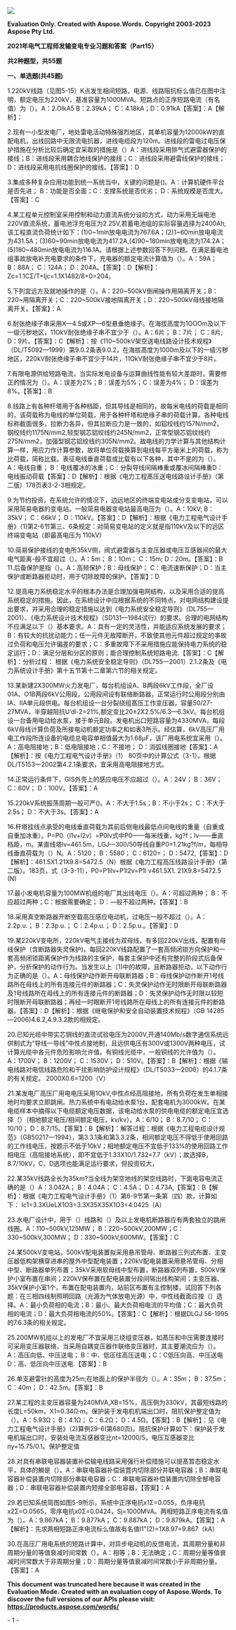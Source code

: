 ﻿![](2021%E5%B9%B4%E7%94%B5%E6%B0%94%E5%B7%A5%E7%A8%8B%E5%B8%88%E5%8F%91%E8%BE%93%E5%8F%98%E7%94%B5%E4%B8%93%E4%B8%9A%E4%B9%A0%E9%A2%98%E5%92%8C%E7%AD%94%E6%A1%88(Part15).001.png)

**Evaluation Only. Created with Aspose.Words. Copyright 2003-2023 Aspose Pty Ltd.**

**2021年电气工程师发输变电专业习题和答案（Part15）**

**共2种题型，共55题**

**一、单选题(共45题)**

1\.220kV线路（见图5-15）K点发生相间短路，电源、线路阻抗标么值已在图中注明，额定电压为220kV，基准容量为1000MVA。短路点的正序短路电流（有名值）为（）。A：2.OlkA5 B：2.39kA； C：4.18kA；D：0.91kA【答案】：A【解析】：

2\.现有一小型发电厂，地处雷电活动特殊强烈地区，其单机容量为12000kW的直配电机，出线回路中无限流电抗器，进线电缆段为120m。进线段的雷电过电压保护措施在分析比较后确定宜采取的措施是（）A：进线段采用排气式避雷器保护的接线；B：进线段釆用耦合地线保护的接线；C：进线段采用避雷线保护的接线；D：进线段采用电抗线圈保护的接线。【答案】：D

3\.集成多种复杂应用功能到统一系统当中，关键的问题是()。A：计算机硬件平台是否先进； B：功能是否全面；C：支撑系统是否优劣； D：系统规模是否庞大。【答案】：C

4\.某工程单元控制室采用控制和动力直流系统分设的方式，动力采用无端电池220V直流系统，蓄电池浮充电压为2.25V,若蓄电池组的实际容量选择为2400Ah,该工程直流负荷统计如下：(1)0~1min放电电流为767.6A；(2)1~60min放电电流为431.5A；(3)60~90min放电电流为417.2A,(4)90~180min放电电流为174.2A；(5)180~480min放电电流为116.1A。请根据上述参数回答下列问题。在满足蓄电池组事故放电补充电要求的条件下，充电器的额定电流计算值为（）。A：59A； B：88A； C：124A； D：204A。【答案】：D【解析】：Zc=1.1CΣ/T+Ijc=1.1X1482/8+0=204。

5\.下列宜远方及就地操作的是（）。A：220~500kV倒闸操作用隔离开关；B：220~用隔离开关；C：220~500kV接地隔离开关；D：220~500kV母线接地隔离开关。【答案】：A

6\.耐张绝缘子串采用X—4.5或XP—6型悬垂绝缘子。在海拔高度为1OOOm及以下一级污秽地区，11OkV耐张绝缘子串不宜少于（）。A：6片； B：7片； C：8片; D：9片。【答案】：C【解析】：按《110~500kV架空送电线路设计技术规程》（DL/T5092—1999）第9.0.2条表9.0.2，在海拔髙度为1000m及以下的一级污秽地区，220kV耐张绝缘子串不宜少于14片，11OkV耐张绝缘子串不宜少于8片。

7\.有限电源供给短路电流，当实际发电设备与运算曲线性能有较大差距时，需要修正的情况为（）。A：误差为2%；B：误差为5%；C：误差为4%； D：误差为8%。【答案】：B

8\.线路上有各种杆塔用于各种档距，但其导线是相同的，故每米电线的荷载是相同的，该荷载称为电线的单位荷载，用于各种杆塔和绝缘子串的荷载计算。各种电线标称截面很多，拉断力各异，但其拉断应力是一致的，如铝绞线约157N/mm2，钢绞线约1175N/mm2,轻型钢芯铝绞线约245N/mm2，正常型钢芯铝纹线约275N/mm2，加强型钢芯铝绞线约305N/mm2。故电线的力学计算与其他结构计算一样，用应力作计算参数，故将单位荷载换算到电线每平方毫米上的荷载，称为比荷载，简称比载。表征电线垂直荷载或比载有以下各种，其中不是的为（）。A：电线自重； B：电线覆冰的冰重；C：分裂导线间隔棒重或覆冰间隔棒重D：电线振动荷载【答案】：D【解析】：根据《电力工程髙压送电线路设计手册》（第二版）178页表3-2-3相规定。

9\.为节约投资，在系统允许的情况下，边远地区的终端变电站或分支变电站，可以采用简易电器的变电站。一般简易电器变电站最高电压为（）。A：10kV; B：35kV； C：66kV； D：110kV。【答案】：D【解析】：根据《电力工程电气设计手册》（1)第2-6节第三、6条规定：对简易变电站的定义就是指110kV及以下的远区终端变电站（即最髙电压为 110kV)

10\.简易保护接线的变电所35kV侧，阀式避雷器与主变压器或电压互感器间的最大电气距离-般不宜超过（）。A：5m； B：1Om； C：15m; D：20m。【答案】：B
11\.后备保护是指（）。A：高频保护；B：母线保护； C：电流速断保护；D：当主保护或断路器拒动时，用于切除故障的保护。【答案】：D

12\.提高电力系统稳定水平的根本办法是合理加强电网结构，以及采用合适的提高系统稳定的措施。因此，在系统设计中应根据系统的不同特点，对电网结构建设提出要求，并采用合理的稳定措施以达到《电力系统安全稳定导则》（DL755—2001）、《电力系统设计技术规程》（SD131—1984试行）的要求。合理的电网结构不应满足以下（）基本要求。A：具有一定的灵活性，并能适应系统发展的要求；B：有较大的抗扰动能力；任一元件无故障断开，不致使其他元件超过规定的亊故过负荷和电压允许偏差的要求；C：多重故障下不采用措施应能保持电力系统的稳定运行；D：满足分层和分区的原则；能合理控制系统短路电流.【答案】：C【解析】：分析过程： 根据《电力系统安全稳定导则》（DL755—2001）2.1.2条及《电力系统设计手册》第十五节第十二章第六节的相关规定。

13\.某新建2X300MW火力发电厂，每台机组设A、B两段6kV工作段，全厂设01A、O1B两段6kV公用段，公用段间设有联络断路器，正常运行时公用段分别由IA、IIA单元段供电。每台机组设一台分裂绕组髙压工作变压器，容量50/27-27MVA，半穿越阻抗U’dl-2=21%,额定变比20±2X2.5%/6.3—6.3kV。每台机组设一台备用电动给水泵，接于单元B段。发电机出口短路容量为4330MVA，每段6kV母线计算负荷及所接电动机额定功率之和如表3所示。经估算，6kV高压厂用电工作段所连设备的电缆总电容单相值最大为1.68μF，该厂用电系统宜采用（）。A：高电阻接地；B：低电阻接地；C：不接地； D：消弧线圈接地【答案】：A【解析】：按《电力工程电气设计手册》（1） 80页中的计算公式（3-1）。根据DL/T5153—2002第4.2.1条要求，宜采用高电阻接地方式。

14\.正常运行条件下，GIS外壳上的感应电压不应超过（）。A：24V； B：36V； C：60V； D：100V。【答案】：A

15\.220kV系统振荡周期一般可严()。A：不大于1.5s；B：不小于2s； C：不大于2.5s； D：不大于3s。【答案】：A

16\.杆塔挂线点承受的电线垂直荷载为其前后侧电线最低点间电线的重量（自重或自重加冰重）。P=P0（l1v+l2v）=P0lv式中P0——每米线重，kg?f；lv——垂直档距，m。某直线塔lv=461.5m，LGJ—300/50导线自重P0=1.21kg?f/m，每相导线垂直荷载为（）N。A：5120； B：5580； C：6120=； D：5472,【答案】：D【解析】：461.5X1.21X9.8=5472.5（N）根据《电力工程高压线路设计手册》（第二版）。183页，式（3-3-11），P0=P1llv+P1l2v=P1l v461.5X1. 21X9.8=5472.5 (N)

17\.最小发电机容量为100MW机组的电厂其出线电压（）。A：可超过两种； B：不应超过两种；C：根据需要确定； D：—般不超过两种。【答案】：B

18\.采用真空断路器开断空载高压感应电动机，过电压一般不超过（）。A：2.2p.u.； B：2.3p.u.； C：2.4p.u.； D：2.5p.u.。【答案】：D

19\.某220kV变电所，220kV电气主接线为双母线，有多回220kV出线，配置有母线保护（含断路器失灵保护)，每回220kV线路配置了一套高频闭锁方向保护和一套高频闭锁距离保护作为线路的主保护，每套主保护中还有完整的阶段式后备保护，分析保护的动作行为。当发生以上（1)中的故障，且断路器拒动，以下动作行为正确的是（）。A：母线保护动作断开母联断路器；B：母线保护动作断开1号线路所在母线上的所有连接元件的断路器；C：失灵保护动作无时限断开母联断路器及1号线路所在母线上的所有连接元件的断路器；D：失灵保护动作无时限以较短时限断开母联断路器；再经一时眼断开1号线路所在母线上的所有连接元件的断路器。【答案】：D【解析】：根据《继电保护和安全自动装置技术规程》（GB 14285—2006)4.6.2,4.9.3.2款的相规定。

20\.已知光缆中带实芯锎线的直流试验电压为2000V,开通140Mb/s数字通信系统远供制式为“导线一导线”中性点接地制，且远供电压有300V或1300V两种电压，试计算光缆中各元件危险影响允许值。有铜线光缆中，一般铜线的允许值为（）。A：1700V； B：1200V； C：1530V； D：510V。【答案】：B【解析】：根据《输电线路对电信线路危险和干扰影响防护设计规程》（DL/T5033—2006）的4.1.7条的有关规定。 2000X0.6=1200（V）

21\.某发电厂高压厂用电电压采用1OkV,中性点经高阻接地，所有负荷在发生单相接地时均要求立即跳闸。热力系统中有电动给水泵1台，配套电机为3000kW。在某电缆样本中摘得以下电缆额定电压数据，该电动给水泵的供电电缆的额定电压宜选择（）（相地额定电压/相间额定电压，kv/kv）。A：6/10； B：8.7/10； C：10/10； D：8.7/15。【答案】：B【解析】：解答过程：根据《电力工程电缆设计规范》（GB50217—1994），第3.3.1条和第3.3.2条，相间额定电压不得低于使用回路的工作线电压，按题示不低于10kV；相地额定电压不宜低于133%的使用回路工作相电压（高阻接地系统），即不宜低于1.33X10/1.732=7.7（kV）；故选择B，8.7/10kV，C、D选项也能满足运行要求，但投资较大，

22\.某35kV线路全长为35km?当全线为架空地线的架空线路时，下面电容电流正确的是（）A：3.042A； B：4.04A； C：4.5A； D：4.73A,【答案】：B【解析】：根据《电力工程电气设计手册》（1）第6-9节第一条第（四）款，计算如下： Ic1=3.3XUeLX1O3=3.3X35X35X1O3=4.0425（A）

23\.水电厂设计中，用于（）线路和（）及以上发电机断路器应有两套独立的跳闸线圈。A：110~500kV,125MW； B：220~500kV,200MW；C：330~500kV,300MW； D：330~500kV,600MW。【答案】：C

24\.某500kV变电站，500kV配电装置拟采用悬吊管母、断路器三列式布置、主变压器低构架横穿进串的屋外中型配电装置；220kV配电装置采用悬吊管母、分相中型、断路器单列布置；35kV采用软母线中型布置，断路器双列布置，500kV保护小室布置在串间；220kV保布置在配电装置分段间隔出线构架间；主变压器、35kV保护小室1个，布置在配电装置内，站前区布置有主控制楼，试回答下列各题：在三相四线制照明回路（光源为气体放电光源）中，中性线截面应按（）选择。A：最小负荷相的电流；B：最小、最大负荷相电流的平均值；C：最大负荷相的电流；D：最大负荷相电流的50%。【答案】：C【解析】：根据DLGJ 56-1995的7.6.3条的相关规定。

25\.200MW机组以上的发电厂不宜采用三绕组变压器，如髙压和中压需要连接时可采用变压器联络，当采用自耦变压器作联络变压器时，其主要潮流应为（）。A：高压向低、中压送电； B：中、低压往高压送电；C：C低压向高、中压送电 D：高、低压向中压送电.【答案】：B

26\.单支避雷针的高度为25m;在地面上的保护半径为（）。A：35m； B：37.5m； C：40m； D：42.5m。【答案】：B

27\.某工程的主变压器容量为240MVA,XB=15%，高压侧为330kV，其最短线路的长度L=50km，X1=0.34Ω·m。保护装于发电机机端出口时，阻抗保护整定值为（）。A：5.93Ω； B：4.1Ω； C：6.2Ω； D：4.5Ω。【答案】：B【解析】：见《电力工程电气设计手册》（2)算例29-6(第680页)。阻抗保护计算如下：保护装于发电机端出口时，安装处电流互感器变比nt=12000/5，电压互感器变比ny=15.75/0.1。保护整定值

28\.对具有串联电容器装置补偿输电线路采用强行补偿措施可以提髙暂态稳定水平，具体的鰣是（）。A：串联电容器补偿装罝内切除部分并联电容器；B：串联电容器补偿装置内切除部分串联电容器；C：串联电容器补偿装置内切除全郜电容器；D：串联电容器补偿装置内短接全部电容器，【答案】：A

29\.若已知系统简图如图5-9所示，系统中正序电抗x1Σ=0.055，负序电抗x2Σ=O.0565，零序电抗x0Σ=0.0424，Sj=1000MVA。两相短路正序电流有名值为（）。A：9.867kA； B：9.877kA； C：9.887kA； D：9.879kA。【答案】：A【解析】：先求两相短路正序电流标么值故有名值I1"(2)=1X8.97=9.867（kA）

30\.在高压厂用电系统的短路计算中，对异步电动机的反馈电流，其周期分量和非周期分量的等值衰减时间常数（）。A：相等；B：无法确定；C：周期分量等值衰减时间常数大于非周期分量；D：周期分量等值衰减时间常数小于非周期分量。【答案】：A

**This document was truncated here because it was created in the Evaluation Mode.**
**Created with an evaluation copy of Aspose.Words. To discover the full versions of our APIs please visit: https://products.aspose.com/words/**

\- 1 -


